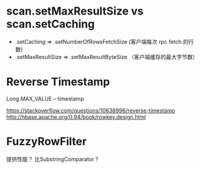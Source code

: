 scan.setMaxResultSize vs scan.setCaching
==========================
* .setCaching => .setNumberOfRowsFetchSize (客户端每次 rpc fetch 的行数)
* .setMaxResultSize => .setMaxResultByteSize （客户端缓存的最大字节数）


Reverse Timestamp
===============

Long.MAX_VALUE – timestamp

https://stackoverflow.com/questions/10638996/reverse-timestamp
http://hbase.apache.org/0.94/book/rowkey.design.html


FuzzyRowFilter
============
提供性能？ 比SubstringComparator？
